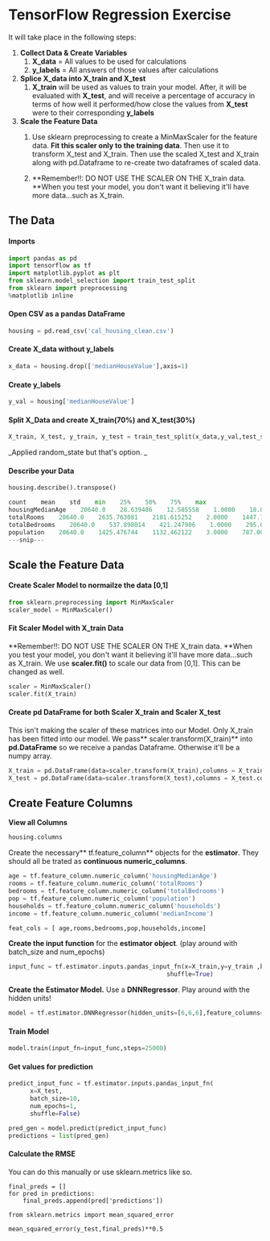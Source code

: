 # TensorFlow Regression Exercise

It will take place in the following steps:

1. **Collect Data & Create Variables**
   1. **X\_data** = All values to be used for calculations
   2. **y\_labels** = All answers of those values after calculations
2. **Splice X\_data into X\_train and X\_test**
   1. **X\_train** will be used as values to train your model. After, it will be evaluated with **X\_test**, and will receive a percentage of accuracy in terms of how well it performed/how close the values from **X\_test** were to their corresponding **y\_labels**
3. **Scale the Feature Data**  
   1. Use sklearn preprocessing to create a MinMaxScaler for the feature data. **Fit this scaler only to the training data**. Then use it to transform X\_test and X\_train. Then use the scaled X\_test and X\_train along with pd.Dataframe to re-create two dataframes of scaled data.

   1. **Remember!!: DO NOT USE THE SCALER ON THE X\_train data. **When you test your model, you don't want it believing it'll have more data...such as X\_train.

## The Data

#### Imports

```py
import pandas as pd
import tensorflow as tf
import matplotlib.pyplot as plt
from sklearn.model_selection import train_test_split
from sklearn import preprocessing
%matplotlib inline
```

#### Open CSV as a pandas DataFrame

```py
housing = pd.read_csv('cal_housing_clean.csv')
```

#### Create X\_data without y\_labels

```py
x_data = housing.drop(['medianHouseValue'],axis=1)
```

#### Create y\_labels

```py
y_val = housing['medianHouseValue']
```

#### Split X\_Data and create X\_train\(70%\) and X\_test\(30%\)

```py
X_train, X_test, y_train, y_test = train_test_split(x_data,y_val,test_size=0.3,random_state=101)
```

_Applied random\_state but that's option. _

#### Describe your Data

```py
housing.describe().transpose()
```

```py
count    mean    std    min    25%    50%    75%    max
housingMedianAge    20640.0    28.639486    12.585558    1.0000    18.0000    29.0000    37.00000    52.0000
totalRooms    20640.0    2635.763081    2181.615252    2.0000    1447.7500    2127.0000    3148.00000    39320.0000
totalBedrooms    20640.0    537.898014    421.247906    1.0000    295.0000    435.0000    647.00000    6445.0000
population    20640.0    1425.476744    1132.462122    3.0000    787.0000    1166.0000    1725.00000    35682.0000
---snip---
```

## Scale the Feature Data

#### Create Scaler Model to normailze the data \[0,1\]

```py
from sklearn.preprocessing import MinMaxScaler
scaler_model = MinMaxScaler()
```

#### Fit Scaler Model with X\_train Data

**Remember!!: DO NOT USE THE SCALER ON THE X\_train data. **When you test your model, you don't want it believing it'll have more data...such as X\_train. We use **scaler.fit\(\)** to scale our data from \[0,1\]. This can be changed as well.

```py
scaler = MinMaxScaler()
scaler.fit(X_train)
```

#### Create pd DataFrame for both Scaler X\_train and Scaler X\_test

This isn't making the scaler of these matrices into our Model. Only X\_train has been fitted into our model. We pass** scaler.transform\(X\_train\)** into **pd.DataFrame** so we receive a pandas Dataframe. Otherwise it'll be a numpy array.

```py
X_train = pd.DataFrame(data=scaler.transform(X_train),columns = X_train.columns,index=X_train.index)
X_test = pd.DataFrame(data=scaler.transform(X_test),columns = X_test.columns,index=X_test.index)
```

## Create Feature Columns

**View all Columns**

```py
housing.columns
```

Create the necessary** tf.feature\_column** objects for the **estimator**. They should all be trated as **continuous numeric\_columns**.

```py
age = tf.feature_column.numeric_column('housingMedianAge')
rooms = tf.feature_column.numeric_column('totalRooms')
bedrooms = tf.feature_column.numeric_column('totalBedrooms')
pop = tf.feature_column.numeric_column('population')
households = tf.feature_column.numeric_column('households')
income = tf.feature_column.numeric_column('medianIncome')

feat_cols = [ age,rooms,bedrooms,pop,households,income]
```

**Create the input function** for the **estimator object**. \(play around with batch\_size and num\_epochs\)

```py
input_func = tf.estimator.inputs.pandas_input_fn(x=X_train,y=y_train ,batch_size=10,num_epochs=1000,
                                            shuffle=True)
```

**Create the Estimator Model.** Use a **DNNRegressor**. Play around with the hidden units!

```py
model = tf.estimator.DNNRegressor(hidden_units=[6,6,6],feature_columns=feat_cols)
```

#### **Train Model**

```py
model.train(input_fn=input_func,steps=25000)
```

#### Get values for prediction

```py
predict_input_func = tf.estimator.inputs.pandas_input_fn(
      x=X_test,
      batch_size=10,
      num_epochs=1,
      shuffle=False)

pred_gen = model.predict(predict_input_func)
predictions = list(pred_gen)
```

#### Calculate the RMSE

You can do this manually or use sklearn.metrics like so.

```
final_preds = []
for pred in predictions:
    final_preds.append(pred['predictions'])
```

```
from sklearn.metrics import mean_squared_error
```

```
mean_squared_error(y_test,final_preds)**0.5
```




